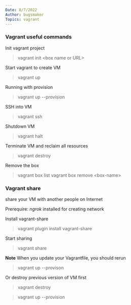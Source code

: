 ```yaml
---
Date: 8/7/2022
Author: bugsmaker
Topics: vagrant
---
```


### Vagrant useful commands

Init vagrant project
> vagrant init <box name or URL\>

Start vagrant to create VM
> vagrant up

Running with provision
> vagrant up --provision

SSH into VM
> vagrant ssh

Shutdown VM
> vagrant halt

Terminate VM and reclaim all resources
> vagrant destroy

Remove the box
> vagrant box list
> vagrant box remove <box-name\>


### Vagrant share
share your VM with another people on Internet

Prerequire: *ngrok* installed for creating network

Install vagrant-share
> vagrant plugin install vagrant-share

Start sharing
> vagrant share

**Note**
When you update your Vagrantfile, you should rerun
> vagrant up --provison

Or destroy previous version of VM first
> vagrant destroy

> vagrant up --provision